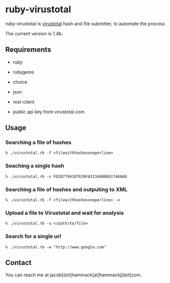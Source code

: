ruby-virustotal
===

ruby-virustotal is [virustotal](http://www.virustotal.org) hash and file submitter, to automate the process

The current version is 1.4b.

Requirements
---

* ruby
* rubygems
* choice
* json
* rest-client

* public api key from virustotal.com

Usage
---

### Searching a file of hashes

	% ./virustotal.rb -f <filewithhashesoneperline>

### Seaching a single hash

	% ./virustotal.rb -s FD287794107630FA3116800E617466A9
 
### Searching a file of hashes and outputing to XML
	% ./virustotal.rb -f <filewithhashesoneperline> -x

### Upload a file to Virustotal and wait for analysis
	% ./virustotal.rb -u </path/to/file>

### Search for a single url 
	% ./virustotal.rb -w "http://www.google.com"

Contact
---

You can reach me at jacob[dot]hammack[at]hammackj[dot]com.

